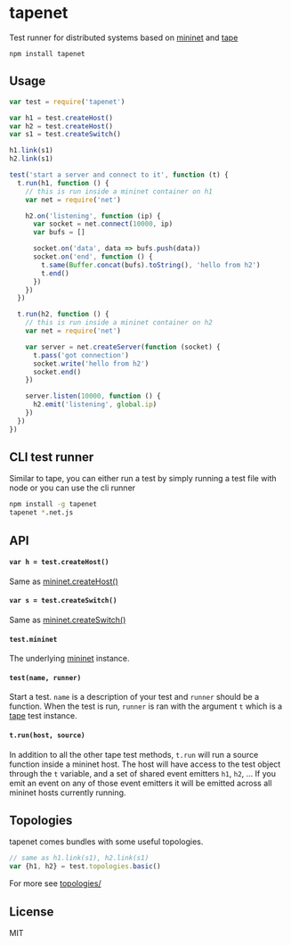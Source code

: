 # tapenet

Test runner for distributed systems based on [mininet](https://github.com/mafintosh/mininet) and [tape](https://github.com/substack/tape)

```
npm install tapenet
```

## Usage

``` js
var test = require('tapenet')

var h1 = test.createHost()
var h2 = test.createHost()
var s1 = test.createSwitch()

h1.link(s1)
h2.link(s1)

test('start a server and connect to it', function (t) {
  t.run(h1, function () {
    // this is run inside a mininet container on h1
    var net = require('net')

    h2.on('listening', function (ip) {
      var socket = net.connect(10000, ip)
      var bufs = []

      socket.on('data', data => bufs.push(data))
      socket.on('end', function () {
        t.same(Buffer.concat(bufs).toString(), 'hello from h2')
        t.end()
      })
    })
  })

  t.run(h2, function () {
    // this is run inside a mininet container on h2
    var net = require('net')

    var server = net.createServer(function (socket) {
      t.pass('got connection')
      socket.write('hello from h2')
      socket.end()
    })

    server.listen(10000, function () {
      h2.emit('listening', global.ip)
    })
  })
})
```

## CLI test runner

Similar to tape, you can either run a test by simply running a test file with node
or you can use the cli runner

``` sh
npm install -g tapenet
tapenet *.net.js
```

## API

#### `var h = test.createHost()`

Same as [mininet.createHost()](https://github.com/mafintosh/mininet#var-host--mncreatehost)

#### `var s = test.createSwitch()`

Same as [mininet.createSwitch()](https://github.com/mafintosh/mininet#var-host--mncreateswitch)

#### `test.mininet`

The underlying [mininet](https://github.com/mafintosh/mininet) instance.

#### `test(name, runner)`

Start a test. `name` is a description of your test and `runner` should be a function.
When the test is run, `runner` is ran with the argument `t` which is a [tape](https://github.com/substack/tape) test instance.

#### `t.run(host, source)`

In addition to all the other tape test methods, `t.run` will run a source function inside a mininet host.
The host will have access to the test object through the `t` variable, and a set of shared event emitters `h1`, `h2`, ...
If you emit an event on any of those event emitters it will be emitted across all mininet hosts currently running.

## Topologies

tapenet comes bundles with some useful topologies.

``` js
// same as h1.link(s1), h2.link(s1)
var {h1, h2} = test.topologies.basic()
```

For more see [topologies/](https://github.com/mafintosh/tapenet/tree/master/topologies)

## License

MIT
